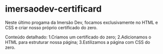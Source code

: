 # imersaodev-certificard

Neste último progama da Imersão Dev, focamos exclusivamente no HTML e CSS e criar nosso próprio certificado do zero.

Conteúdo detalhado:
1.Criamos um certificado do zero;
2.Adicionamos o HTML para estruturar nossa página;
3.Estilizamos a página com CSS do zero.
